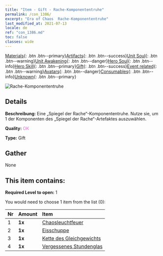 ```yaml
---
title: "Item - Gift - Rache-Komponententruhe"
permalink: /con_1386/
excerpt: "Era of Chaos  Rache-Komponententruhe"
last_modified_at: 2021-07-13
locale: de
ref: "con_1386.md"
toc: false
classes: wide
---
```

 [Materials](/ItemsDE/){: .btn .btn--primary}[Artifacts](/ItemsDE/Artifacts/){: .btn .btn--success}[Unit Soul](/ItemsDE/UnitSoul/){: .btn .btn--warning}[Unit Awakening](/ItemsDE/UnitAwakening/){: .btn .btn--danger}[Hero Soul](/ItemsDE/HeroSoul/){: .btn .btn--info}[Hero Skill](/ItemsDE/HeroSkill/){: .btn .btn--primary}[Gift](/ItemsDE/Gift/){: .btn .btn--success}[Event related](/ItemsDE/Events/){: .btn .btn--warning}[Avatars](/ItemsDE/Avatars/){: .btn .btn--danger}[Consumables](/ItemsDE/Consumables/){: .btn .btn--info}[Unknown](/ItemsDE/Unknown/){: .btn .btn--primary}

 ![Rache-Komponententruhe](/images/t/i_906064.png)

## Details
 **Beschreibung:** Eine „Spiegel der Rache“-Komponententruhe. Nutze sie, um 1 der Komponenten des „Spiegel der Rache“-Artefaktes auszuwählen.

 **Quality:** <span style="color: #DA70D6">OK</span>

 **Type:** Gift

## Gather

  None

## This item contains:

 **Required Level to open:** 1

 You would need to choose 1 item from the list (0):

  | Nr | Amount |     Item    |
  |:---|:-------|:------------|
  | 1 |  **1x** | [Chaosleuchtfeuer](/ItemsDE/art_140/) |  | 
  | 2 |  **1x** | [Eisschuppe](/ItemsDE/art_141/) |  | 
  | 3 |  **1x** | [Kette des Gleichgewichts](/ItemsDE/art_142/) |  | 
  | 4 |  **1x** | [Vergessenes Stundenglas](/ItemsDE/art_143/) |  | 
